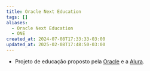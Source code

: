 ```yaml
---
title: Oracle Next Education
tags: []
aliases:
  - Oracle Next Education
  - ONE
created_at: 2024-07-08T17:33:33-03:00
updated_at: 2025-02-08T17:48:50-03:00
---
```


- Projeto de educação proposto pela [Oracle](Oracle.md) e a [Alura](Alura.md).